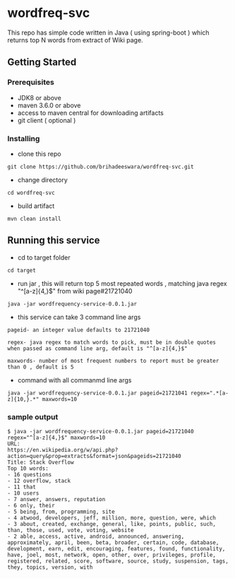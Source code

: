 # wordfreq-svc

This repo has simple code written in Java ( using spring-boot ) which returns top N words from extract of Wiki page.


## Getting Started


### Prerequisites

- JDK8 or above
- maven 3.6.0 or above
- access to maven central for downloading artifacts 
- git client ( optional )

### Installing
- clone this repo 
```
git clone https://github.com/brihadeeswara/wordfreq-svc.git

```
- change directory
```
cd wordfreq-svc 
```
- build artifact

```
mvn clean install

```
   
## Running this service

 - cd to target folder

```
cd target
```
- run jar , this will return top 5 most repeated words , matching java regex "^[a-z]{4,}$" from wiki page#21721040
```
java -jar wordfrequency-service-0.0.1.jar
```

- this service can take 3 command line args
```
pageid- an integer value defaults to 21721040
```
```
regex- java regex to match words to pick, must be in double quotes when passed as command line arg, default is "^[a-z]{4,}$"
```
```
maxwords- number of most frequent numbers to report must be greater than 0 , default is 5
```
- command with all commanmd line args
```
java -jar wordfrequency-service-0.0.1.jar pageid=21721041 regex=".*[a-z]{10,}.*" maxwords=10 
```



### sample output

```
$ java -jar wordfrequency-service-0.0.1.jar pageid=21721040 regex="^[a-z]{4,}$" maxwords=10 
URL:
https://en.wikipedia.org/w/api.php?action=query&prop=extracts&format=json&pageids=21721040
Title: Stack Overflow
Top 10 words:
- 16 questions
- 12 overflow, stack
- 11 that
- 10 users
- 7 answer, answers, reputation
- 6 only, their
- 5 being, from, programming, site
- 4 atwood, developers, jeff, million, more, question, were, which
- 3 about, created, exchange, general, like, points, public, such, than, those, used, vote, voting, website
- 2 able, access, active, android, announced, answering, approximately, april, been, beta, broader, certain, code, database, development, earn, edit, encouraging, features, found, functionality, have, joel, most, network, open, other, over, privileges, profile, registered, related, score, software, source, study, suspension, tags, they, topics, version, with

```

